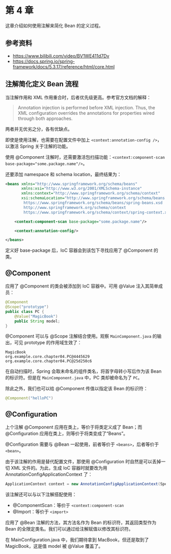 # 第 4 章

这章介绍如何使用注解来简化 Bean 的定义过程。

## 参考资料
- https://www.bilibili.com/video/BV1WE411d7Dv
- https://docs.spring.io/spring-framework/docs/5.3.17/reference/html/core.html

## 注解简化定义 Bean 流程

当注解作用和 XML 作用重合时，后者优先级更高。参考官方文档的解释：
> Annotation injection is performed before XML injection. Thus, the XML configuration overrides the annotations for properties wired through both approaches.

两者并无优劣之分，各有优缺点。

即使是使用注解，也需要在配置文件中加上 `<context:annotation-config />`，以激活 Spring 关于注解的功能。

使用 @Component 注解时，还需要激活包扫描功能：`<context:component-scan base-package="some.package.name"/>`。

还要添加 namespace 和 schema location，最终结果为：

```xml
<beans xmlns="http://www.springframework.org/schema/beans"
       xmlns:xsi="http://www.w3.org/2001/XMLSchema-instance"
       xmlns:context="http://www.springframework.org/schema/context"
       xsi:schemaLocation="http://www.springframework.org/schema/beans
        https://www.springframework.org/schema/beans/spring-beans.xsd
        http://www.springframework.org/schema/context
        https://www.springframework.org/schema/context/spring-context.xsd">

    <context:component-scan base-package="some.package.name"/>

    <context:annotation-config/>

</beans>
```

定义好 base-package 后，IoC 容器会到该包下寻找应用了 @Component 的类。

## @Component

应用了 @Component 的类会被添加到 IoC 容器中。可用 @Value 注入其简单成员：

```java
@Component
@Scope("prototype")
public class PC {
    @Value("MagicBook")
    public String model;
}
```

@Component 可以与 @Scope 注解结合使用。观察 `MainComponent.java` 的输出，可见 prototype 的作用域生效了：

```
MagicBook
org.example.core.chapter04.PC@4445629
org.example.core.chapter04.PC@25d250c6
```

在自动扫描时，Spring 会取未命名的组件类名，将首字母转小写后作为该 Bean 的标识符。但是在 `MainComponent.java` 中，PC 类却被命名为了 `PC`。

除此之外，我们也可以给 @Component 传值以指定该 Bean 的标识符：

```java
@Component("helloPC")
```

## @Configuration

上个注解 @Component 应用在类上，等价于将类定义成了 Bean；而 @Configuration 应用在类上，则等价于将类变成了“Beans”。

@Configuration 需要与 @Bean 一起使用，前者等价于 `<beans>`，后者等价于 `<bean>`。

由于该注解的作用是替代配置文件，那使用 @Configuration 时自然是可以丢掉一切 XML 文件的。为此，生成 IoC 容器时就要改为用 AnnotationConfigApplicationContext 了：

```java
ApplicationContext context = new AnnotationConfigApplicationContext(SpecificConfig.class);
```

该注解还可以与以下注解搭配使用：
- @ComponentScan：等价于 `<context:component-scan`
- @Import：等价于 `<import>`

应用了 @Bean 注解的方法，其方法名作为 Bean 的标识符，其返回类型作为 Bean 的全限定类名。我们可以通过给注解赋值以修改其标识符。

在 MainConfiguration.java 中，我们期待拿到 MacBook，但还是取到了 MagicBook，这是值 model 被 @Value 覆盖了。